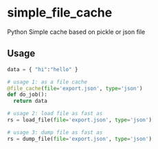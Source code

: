# simple_file_cache
Python Simple cache based on pickle or json file





## Usage

```python
data = { "hi":"hello" }

# usage 1: as a file cache
@file_cache(file='export.json', type='json')
def do_job():
  return data

# usage 2: load file as fast as
rs = load_file(file='export.json', type='json')

# usage 3: dump file as fast as
rs = dump_file(file='export.json', type='json')
```


